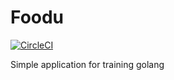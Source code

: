 # Foodu

[![CircleCI](https://circleci.com/gh/maikhel/super-pancake.svg?style=svg&circle-token=afa583a845d0fbb7fbdb406c5e66f26aeccf2bd8)](https://circleci.com/gh/maikhel/super-pancake)

Simple application for training golang
